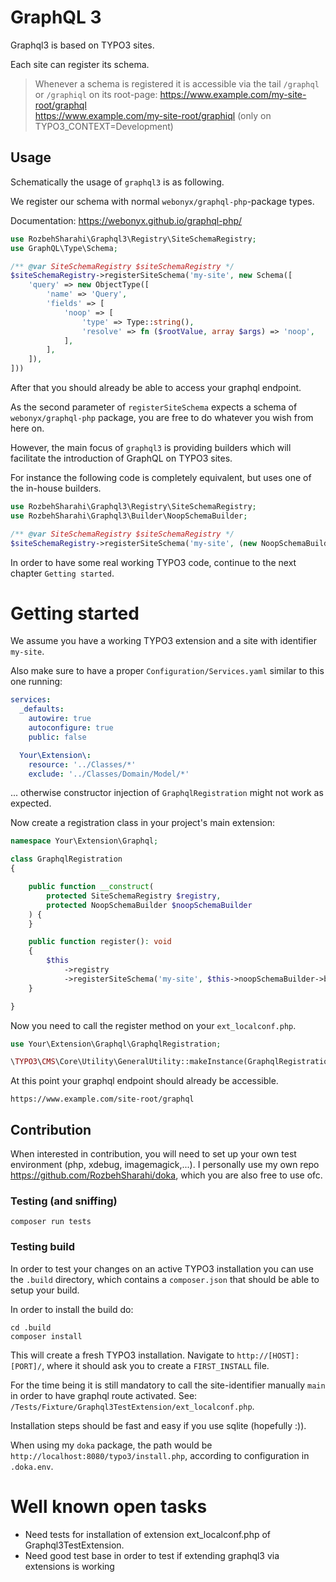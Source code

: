 # GraphQL 3

Graphql3 is based on TYPO3 sites.

Each site can register its schema.

> Whenever a schema is registered it is accessible via the tail `/graphql` or `/graphiql` on its root-page:
> https://www.example.com/my-site-root/graphql  
> https://www.example.com/my-site-root/graphiql (only on TYPO3_CONTEXT=Development)

## Usage

Schematically the usage of `graphql3` is as following.

We register our schema with normal `webonyx/graphql-php`-package types.

Documentation: https://webonyx.github.io/graphql-php/

```php
use RozbehSharahi\Graphql3\Registry\SiteSchemaRegistry;
use GraphQL\Type\Schema;

/** @var SiteSchemaRegistry $siteSchemaRegistry */
$siteSchemaRegistry->registerSiteSchema('my-site', new Schema([
    'query' => new ObjectType([
        'name' => 'Query',
        'fields' => [
            'noop' => [
                'type' => Type::string(),
                'resolve' => fn ($rootValue, array $args) => 'noop',
            ],
        ],
    ]),
]))
```

After that you should already be able to access your graphql endpoint.

As the second parameter of `registerSiteSchema` expects a schema of `webonyx/graphql-php` package, you are free to do
whatever you wish from here on. 

However, the main focus of `graphql3` is providing builders which will facilitate the introduction of GraphQL on
TYPO3 sites.

For instance the following code is completely equivalent, but uses one of the in-house builders.

```php
use RozbehSharahi\Graphql3\Registry\SiteSchemaRegistry;
use RozbehSharahi\Graphql3\Builder\NoopSchemaBuilder;

/** @var SiteSchemaRegistry $siteSchemaRegistry */
$siteSchemaRegistry->registerSiteSchema('my-site', (new NoopSchemaBuilder())->build())
```
In order to have some real working TYPO3 code, continue to the next chapter `Getting started`.

# Getting started

We assume you have a working TYPO3 extension and a site with identifier `my-site`.

Also make sure to have a proper `Configuration/Services.yaml` similar to this one running:

```yaml
services:
  _defaults:
    autowire: true
    autoconfigure: true
    public: false

  Your\Extension\:
    resource: '../Classes/*'
    exclude: '../Classes/Domain/Model/*'

```

... otherwise constructor injection of `GraphqlRegistration` might not work as expected.

Now create a registration class in your project's main extension:

```php
namespace Your\Extension\Graphql;

class GraphqlRegistration
{

    public function __construct(
        protected SiteSchemaRegistry $registry, 
        protected NoopSchemaBuilder $noopSchemaBuilder
    ) {
    }

    public function register(): void
    {
        $this
            ->registry
            ->registerSiteSchema('my-site', $this->noopSchemaBuilder->build());
    }

}
```

Now you need to call the register method on your `ext_localconf.php`.

```php
use Your\Extension\Graphql\GraphqlRegistration;

\TYPO3\CMS\Core\Utility\GeneralUtility::makeInstance(GraphqlRegistration::class)->register();
```
At this point your graphql endpoint should already be accessible.
```
https://www.example.com/site-root/graphql
```

## Contribution

When interested in contribution, you will need to set up your own test environment (php, xdebug, imagemagick,...). I
personally use my own repo https://github.com/RozbehSharahi/doka, which you are also free to use ofc.

### Testing (and sniffing)

```
composer run tests
```

### Testing build

In order to test your changes on an active TYPO3 installation you can use the `.build` directory, which contains
a `composer.json` that should be able to setup your build.

In order to install the build do:

```
cd .build
composer install
```

This will create a fresh TYPO3 installation. Navigate to `http://[HOST]:[PORT]/`, where it should ask you to create
a `FIRST_INSTALL` file.

For the time being it is still mandatory to call the site-identifier manually `main` in order to have graphql route
activated. See: `/Tests/Fixture/Graphql3TestExtension/ext_localconf.php`.

Installation steps should be fast and easy if you use sqlite (hopefully :)).

When using my `doka` package, the path would be `http://localhost:8080/typo3/install.php`, according to configuration
in `.doka.env`.

# Well known open tasks

- Need tests for installation of extension ext_localconf.php of Graphql3TestExtension.
- Need good test base in order to test if extending graphql3 via extensions is working